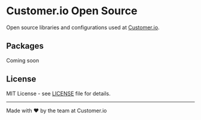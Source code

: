 # Customer.io Open Source

Open source libraries and configurations used at [Customer.io](https://customer.io).

## Packages

Coming soon

## License

MIT License - see [LICENSE](LICENSE) file for details.

---

Made with ❤️ by the team at Customer.io
